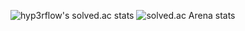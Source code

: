 ![hyp3rflow's solved.ac stats](https://github-readme-solvedac.hyp3rflow.vercel.app/api/?handle=nanowater)
![solved.ac Arena stats](https://ac-arena.vercel.app/v1/nanowater)

